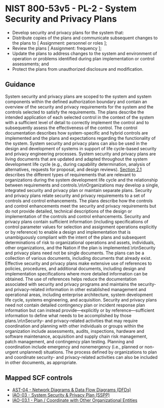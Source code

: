 # NIST 800-53v5 - PL-2 - System Security and Privacy Plans
- Develop security and privacy plans for the system that:
- Distribute copies of the plans and communicate subsequent changes to the plans to \[ Assignment: personnel or roles \];
- Review the plans \[ Assignment: frequency \];
- Update the plans to address changes to the system and environment of operation or problems identified during plan implementation or control assessments; and
- Protect the plans from unauthorized disclosure and modification.
## Guidance
System security and privacy plans are scoped to the system and system components within the defined authorization boundary and contain an overview of the security and privacy requirements for the system and the controls selected to satisfy the requirements. The plans describe the intended application of each selected control in the context of the system with a sufficient level of detail to correctly implement the control and to subsequently assess the effectiveness of the control. The control documentation describes how system-specific and hybrid controls are implemented and the plans and expectations regarding the functionality of the system. System security and privacy plans can also be used in the design and development of systems in support of life cycle-based security and privacy engineering processes. System security and privacy plans are living documents that are updated and adapted throughout the system development life cycle (e.g., during capability determination, analysis of alternatives, requests for proposal, and design reviews). [Section 2.1](#c3397cc9-83c6-4459-adb2-836739dc1b94) describes the different types of requirements that are relevant to organizations during the system development life cycle and the relationship between requirements and controls.\n\nOrganizations may develop a single, integrated security and privacy plan or maintain separate plans. Security and privacy plans relate security and privacy requirements to a set of controls and control enhancements. The plans describe how the controls and control enhancements meet the security and privacy requirements but do not provide detailed, technical descriptions of the design or implementation of the controls and control enhancements. Security and privacy plans contain sufficient information (including specifications of control parameter values for selection and assignment operations explicitly or by reference) to enable a design and implementation that is unambiguously compliant with the intent of the plans and subsequent determinations of risk to organizational operations and assets, individuals, other organizations, and the Nation if the plan is implemented.\n\nSecurity and privacy plans need not be single documents. The plans can be a collection of various documents, including documents that already exist. Effective security and privacy plans make extensive use of references to policies, procedures, and additional documents, including design and implementation specifications where more detailed information can be obtained. The use of references helps reduce the documentation associated with security and privacy programs and maintains the security- and privacy-related information in other established management and operational areas, including enterprise architecture, system development life cycle, systems engineering, and acquisition. Security and privacy plans need not contain detailed contingency plan or incident response plan information but can instead provide—explicitly or by reference—sufficient information to define what needs to be accomplished by those plans.\n\nSecurity- and privacy-related activities that may require coordination and planning with other individuals or groups within the organization include assessments, audits, inspections, hardware and software maintenance, acquisition and supply chain risk management, patch management, and contingency plan testing. Planning and coordination include emergency and nonemergency (i.e., planned or non-urgent unplanned) situations. The process defined by organizations to plan and coordinate security- and privacy-related activities can also be included in other documents, as appropriate.
## Mapped SCF controls
- [AST-04 - Network Diagrams & Data Flow Diagrams (DFDs)](../scf/ast-04-networkdiagrams&dataflowdiagramsdfds.md)
- [IAO-03 - System Security & Privacy Plan (SSPP)](../scf/iao-03-systemsecurity&privacyplansspp.md)
- [IAO-03.1 - Plan / Coordinate with Other Organizational Entities](../scf/iao-031-plan/coordinatewithotherorganizationalentities.md)